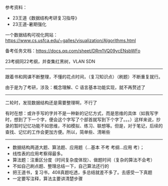 参考资料：
- 23王道《数据结构考研复习指导》
- 23王道-暑期强化


一个数据结构可视化网站：https://www.cs.usfca.edu/~galles/visualization/Algorithms.html

备考任务文档：https://docs.qq.com/sheet/DRm1VQ09ycENsbWFo


23考纲同22考纲，并查集红黑树，VLAN SDN

------------------------


跟着书和网课不断整理，不懂的花点时间，（复习知识点）（刷题）不断重复就行。

由于是为了考研，涉及：概念理解、C 语言基本功能实现，就不再赘述了

------------------------

二轮时，发现数据结构还是需要整理啊，不行了

有时在想：或许手写的字并不是一种新的记忆方式，而是思维的具体（如我写字时，想到了下一个字，便会这个字写了个部首就写到下个字了。。。）这样来说，抄录的暂时记忆功能不如思维，不如模拟、练习、联想等。但是，对于笔记，后续的查找、记忆的工作会更加方便。所以，简单些、清晰些

-----------------------

- 数据结构两道大题、算法题、应用题（...基本 不考 考纲...应用 考）；
- 线性表的应用考察得最多。
- 算法题：注重区分度（时间复杂度体现）、做题时间（复杂的算法不会考）
- 不如自己刷点题、整理总结一下，自己算法还行的
- 把王道书，复习书，408真题吃透，多总结就差不多了。去感受一下真题
- 一定要写注释，算法主要讲清楚步骤
